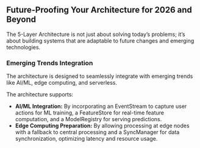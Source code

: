 ## Future-Proofing Your Architecture for 2026 and Beyond

The 5-Layer Architecture is not just about solving today’s problems; it’s about building systems that are adaptable to future changes and emerging technologies.

### Emerging Trends Integration

The architecture is designed to seamlessly integrate with emerging trends like AI/ML, edge computing, and serverless.

The architecture supports:

*   **AI/ML Integration:** By incorporating an EventStream to capture user actions for ML training, a FeatureStore for real-time feature computation, and a ModelRegistry for serving predictions.
*   **Edge Computing Preparation:** By allowing processing at edge nodes with a fallback to central processing and a SyncManager for data synchronization, optimizing latency and resource usage.